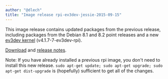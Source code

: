 ```yaml
---
author: "@dlech"
title: "Image release rpi-ev3dev-jessie-2015-09-15"
---
```


This image release contains updated packages from the previous
release, including packages from the Debian 8.1 and 8.2 point
releases and a new [ev3dev kernel] \(v4.1.7-7-ev3dev-rpi).

[Download] and [release notes].

Note: If you have already installed a previous rpi image, you
don't need to install this new release.
`sudo apt-get update; sudo apt-get upgrade; sudo apt-get dist-upgrade`
is (hopefully) sufficient to get all of the changes.

[ev3dev kernel]: https://github.com/ev3dev/ev3dev-kpkg/blob/ev3dev-jessie/ev3dev-rpi/changelog
[Download]: https://github.com/ev3dev/ev3dev/releases/tag/rpi-ev3dev-jessie-2015-09-15
[release notes]: https://github.com/ev3dev/ev3dev/blob/ev3dev-jessie/release-notes/rpi-ev3dev-jessie-2015-09-15.img-release-notes.md
